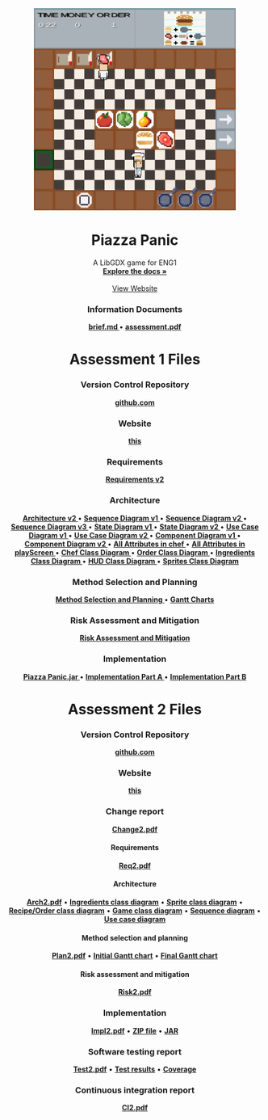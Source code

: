 <div align="center">
  <a href="https://github.com/team13eng1/piazza-panic/">
    <img src="./assets/Capture.PNG" alt="Logo" width="400" height="400">
  </a>

  <h1 align="center">Piazza Panic</h1>

  <p align="center">
    A LibGDX game for ENG1
    <br />
    <a href="https://github.com/team13eng1/piazza-panic"><strong>Explore the docs »</strong></a>
    <br />
    <br />
    <a href="https://team13eng1.github.io/">View Website</a>
  </p>
</div>



<h3 align="center">Information Documents</h3>
<p align="center">
  <a href="./files/info/brief.md"><strong> brief.md </strong></a>
  •
  <a href="./files/info/eng1-team-assessment-1.pdf"><strong> assessment.pdf </strong></a>
</p>
<h1 align="center">Assessment 1 Files</h1>

<h3 align="center">Version Control Repository</h3>
<p align="center">
  <a href="https://github.com/team13eng1/piazza-panic"><strong>github.com</strong></a>
<p>
<h3 align="center">Website</h3>
<p align="center">
  <a href="https://team13eng1.github.io/"><strong>this</strong></a>
</p>
<h3 align="center">Requirements</h3>
<p align="center">
  <a href="./files/assessment/Requirements v2.pdf"><strong>Requirements v2</strong></a>
</p>
<h3 align="center">Architecture</h3>
<p align="center">
  <a href="./files/assessment/Architecture V2.pdf"><strong> Architecture v2 </strong></a>
  •
  <a href="./files/assessment/Sequence Diagram v1.pdf"><strong> Sequence Diagram v1 </strong></a>
  •
  <a href="./files/assessment/Sequence Diagram v2.pdf"><strong> Sequence Diagram v2 </strong></a>
  •
  <a href="./files/assessment/Sequence Diagram v3.pdf"><strong> Sequence Diagram v3 </strong></a>
  •
  <a href="./files/assessment/State Diagram v1.pdf"><strong> State Diagram v1 </strong></a>
  •
  <a href="./files/assessment/State Diagram v2.pdf"><strong> State Diagram v2 </strong></a>
  •
  <a href="./files/assessment/Use Case Diagram v1.pdf"><strong> Use Case Diagram v1 </strong></a>
  •
  <a href="./files/assessment/Use Case Diagram v2.pdf"><strong> Use Case Diagram v2 </strong></a>
  •
  <a href="./files/assessment/Component Diagram v1.pdf"><strong> Component Diagram v1 </strong></a>
  •
  <a href="./files/assessment/Component Diagram v2.pdf"><strong> Component Diagram v2 </strong></a>
  •
  <a href="./files/assessment/All Attributes in chef.pdf"><strong> All Attributes in chef </strong></a>
  •
  <a href="./files/assessment/All Attributes in playScreen.pdf"><strong> All Attributes in playScreen </strong></a>
  •
  <a href="./files/assessment/Chef Class Diagram.pdf"><strong> Chef Class Diagram </strong></a>
  •
  <a href="./files/assessment/Order Class Diagram.pdf"><strong> Order Class Diagram </strong></a>
  •
  <a href="./files/assessment/Ingredients Class Diagram.pdf"><strong> Ingredients Class Diagram </strong></a>
  •
  <a href="./files/assessment/HUD Class Diagram.pdf"><strong> HUD Class Diagram </strong></a>
  •
  <a href="./files/assessment/Sprites Class Diagram.pdf"><strong> Sprites Class Diagram </strong></a>
</p>
<h3 align="center">Method Selection and Planning</h3>
<p align="center">
  <a href="./files/assessment/Method Selection and Planning.pdf"><strong> Method Selection and Planning </strong></a>
  •
  <a href="GANTT"><strong> Gantt Charts </strong></a>
</p>
<h3 align="center">Risk Assessment and Mitigation</h3>
<p align="center">
  <a href="./files/assessment/Risk Assessment and Mitigation v2.pdf"><strong>Risk Assessment and Mitigation</strong></a>
</p>
<h3 align="center">Implementation</h3>
<p align="center">
  <a href="./files/assessment/Piazza Panic.jar" download><strong> Piazza Panic.jar </strong></a>
  •
  <a href="./files/assessment/piazza-panic-main (1).zip" download><strong> Implementation Part A </strong></a>
  •
  <a href="./files/assessment/Implementation Part B.pdf"><strong> Implementation Part B </strong></a>
</p>




<h1 align="center">Assessment 2 Files</h1>

<h3 align="center">Version Control Repository</h3>
<p align="center">
  <a href="https://github.com/Lucky13dev/PiazzaPanic"><strong>github.com</strong></a>
<p>

<h3 align="center">Website</h3>
<p align="center">
  <a href="https://lucky13dev.github.io/"><strong>this</strong></a>
</p>

<h3 align="center">Change report</h3>
<p align="center">
  <a href="./files/assessment2/Change2.pdf"><strong>Change2.pdf</strong></a>
</p>

<h4 align="center">Requirements</h4>
<p align="center">
  <a href="./files/assessment2/Req2.pdf"><strong>Req2.pdf</strong></a>
</p>

<h4 align="center">Architecture</h4>
<p align="center">
  <a href="./files/assessment2/Arch2.pdf"><strong>Arch2.pdf</strong></a>
  •
  <a href="./files/assessment2/IngredientsClass.png"><strong>Ingredients class diagram</strong></a>
  •
  <a href="./files/assessment2/SpriteClass.png"><strong>Sprite class diagram</strong></a>
  •
  <a href="./files/assessment2/RecipeOrderClass.png"><strong>Recipe/Order class diagram</strong></a>
  •
  <a href="./files/assessment2/GameClass.png"><strong>Game class diagram</strong></a>
  •
  <a href="./files/assessment2/Sequence.png"><strong>Sequence diagram</strong></a>
  •
  <a href="./files/assessment2/UseCase.png"><strong>Use case diagram</strong></a>
</p>

<h4 align="center">Method selection and planning</h4>
<p align="center">
  <a href="./files/assessment2/Plan2.pdf"><strong>Plan2.pdf</strong></a>
  •
  <a href="./files/assessment2/InitialGantt.png"><strong>Initial Gantt chart</strong></a>
  •
  <a href="./files/assessment2/FinalGantt.png"><strong>Final Gantt chart</strong></a>
</p>

<h4 align="center">Risk assessment and mitigation</h4>
<p align="center">
  <a href="./files/assessment2/Risk2.pdf"><strong>Risk2.pdf</strong></a>
</p>

<h3 align="center">Implementation</h3>
<p align="center">
  <a href="./files/assessment2/Impl2.pdf"><strong>Impl2.pdf</strong></a>
  •
  <a href="./files/assessment2/PiazzaPanic.zip"><strong>ZIP file</strong></a>
  •
  <a href="./files/assessment2/PiazzaPanic.jar"><strong>JAR</strong></a>
</p>

<h3 align="center">Software testing report</h3>
<p align="center">
  <a href="./files/assessment2/Test2.pdf"><strong>Test2.pdf</strong></a>
  •
  <a href="./files/assessment2/Test_Results-20230503T080513Z-001.zip"><strong>Test results</strong></a>
  •
  <a href="./files/assessment2/Coverage-20230503T080515Z-001.zip"><strong>Coverage</strong></a>
</p>

<h3 align="center">Continuous integration report</h3>
<p align="center">
  <a href="./files/assessment2/CI2.pdf"><strong>CI2.pdf</strong></a>
</p>
